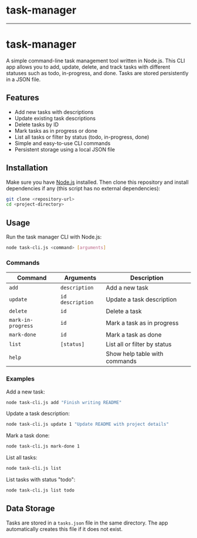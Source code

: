 ﻿# task-manager


***

# task-manager

A simple command-line task management tool written in Node.js. This CLI app allows you to add, update, delete, and track tasks with different statuses such as todo, in-progress, and done. Tasks are stored persistently in a JSON file.

## Features

- Add new tasks with descriptions
- Update existing task descriptions
- Delete tasks by ID
- Mark tasks as in progress or done
- List all tasks or filter by status (todo, in-progress, done)
- Simple and easy-to-use CLI commands
- Persistent storage using a local JSON file

## Installation

Make sure you have [Node.js](https://nodejs.org/) installed. Then clone this repository and install dependencies if any (this script has no external dependencies):

```bash
git clone <repository-url>
cd <project-directory>
```

## Usage

Run the task manager CLI with Node.js:

```bash
node task-cli.js <command> [arguments]
```

### Commands

| Command           | Arguments           | Description                    |
|-------------------|---------------------|--------------------------------|
| `add`             | `description`       | Add a new task                  |
| `update`          | `id` `description`  | Update a task description       |
| `delete`          | `id`                | Delete a task                   |
| `mark-in-progress` | `id`                | Mark a task as in progress      |
| `mark-done`       | `id`                | Mark a task as done             |
| `list`            | `[status]`          | List all or filter by status    |
| `help`            |                     | Show help table with commands   |

### Examples

Add a new task:

```bash
node task-cli.js add "Finish writing README"
```

Update a task description:

```bash
node task-cli.js update 1 "Update README with project details"
```

Mark a task done:

```bash
node task-cli.js mark-done 1
```

List all tasks:

```bash
node task-cli.js list
```

List tasks with status "todo":

```bash
node task-cli.js list todo
```

## Data Storage

Tasks are stored in a `tasks.json` file in the same directory. The app automatically creates this file if it does not exist.




